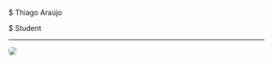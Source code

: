 $ Thiago Araújo

$ Student

<hr>

<img style="border-radius: 6px;" src="https://s4.anilist.co/file/anilistcdn/user/banner/b149149-WhBgwefJ6XM9.jpg">